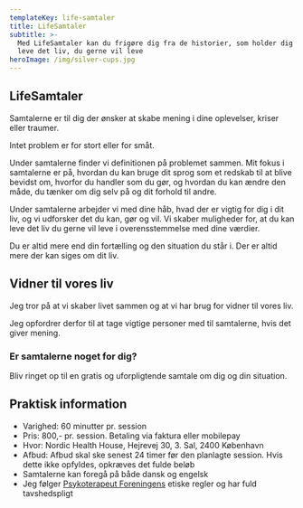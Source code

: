 ```yaml
---
templateKey: life-samtaler
title: LifeSamtaler
subtitle: >-
  Med LifeSamtaler kan du frigøre dig fra de historier, som holder dig fra at
  leve det liv, du gerne vil leve
heroImage: /img/silver-cups.jpg
---
```

## LifeSamtaler

Samtalerne er til dig der ønsker at skabe mening i dine oplevelser, kriser eller traumer. 

Intet problem er for stort eller for småt. 

Under samtalerne finder vi definitionen på problemet sammen. Mit fokus i samtalerne er på, hvordan du kan bruge dit sprog som et redskab til at blive bevidst om, hvorfor du handler som du gør, og hvordan du kan ændre den måde, du tænker om dig selv på og dit forhold til andre.

Under samtalerne arbejder vi med dine håb, hvad der er vigtig for dig i dit liv, og vi udforsker det du kan, gør og vil. Vi skaber muligheder for, at du kan leve det liv du gerne vil leve i overensstemmelse med dine værdier.

Du er altid mere end din fortælling og den situation du står i. Der er altid mere der kan siges om dit liv.

## Vidner til vores liv

Jeg tror på at vi skaber livet sammen og at vi har brug for vidner til vores liv. 

Jeg opfordrer derfor til at tage vigtige personer med til samtalerne, hvis det giver mening.  

### Er samtalerne noget for dig?

Bliv ringet op til en gratis og uforpligtende samtale om dig og din situation.

## Praktisk information

* Varighed: 60 minutter pr. session
* Pris: 800,- pr. session. Betaling via faktura eller mobilepay
* Hvor: Nordic Health House, Hejrevej 30, 3. Sal, 2400 København
* Afbud: Afbud skal ske senest 24 timer før den planlagte session. Hvis dette ikke opfyldes, opkræves det fulde beløb
* Samtalerne kan foregå på både dansk og engelsk
* Jeg følger [Psykoterapeut Foreningens](https://psykoterapeutforeningen.dk/wp-content/uploads/2015/11/Etikfolder.pdf) etiske regler og har fuld tavshedspligt
